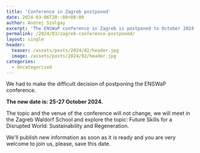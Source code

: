 ```yaml
---
title: 'Conference in Zagreb postponed'
date: 2024-03-06T20::00+00:00
author: Andrej Szolgay
excerpt: 'The ENSWaP conference in Zagreb is postponed to October 2024'
permalink: /2024/03/zagreb-conference-postponed/
layout: single
header:
  teaser: /assets/posts/2024/02/header.jpg
  image: /assets/posts/2024/02/header.jpg
categories:
  - Uncategorized
---
```

We had to make the difficult decision of postponing the ENSWaP conference.

<p><strong>The new date is: 25-27 October 2024.</strong></p>

The topic and the venue of the conference will not change, we will meet in the Zagreb Waldorf School and explore the topic: Future Skills for a Disrupted World: Sustainability and Regeneration.

We'll publish new information as soon as it is ready and you are  very welcome to join us, please, save this date.



